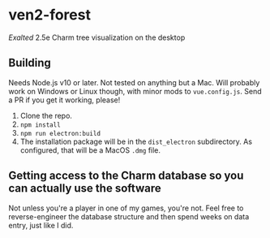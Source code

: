 # ven2-forest

_Exalted_ 2.5e Charm tree visualization on the desktop

## Building

Needs Node.js v10 or later. Not tested on anything but a Mac. Will probably work on Windows or Linux though, with minor mods to `vue.config.js`. Send a PR if you get it working, please!

1.  Clone the repo.
1.  `npm install`
1.  `npm run electron:build`
1.  The installation package will be in the `dist_electron` subdirectory. As configured, that will be a MacOS `.dmg` file.

## Getting access to the Charm database so you can actually use the software

Not unless you're a player in one of my games, you're not. Feel free to reverse-engineer the database structure and then spend weeks on data entry, just like I did.
